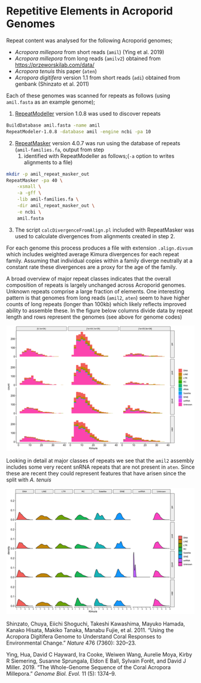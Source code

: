 Repetitive Elements in Acroporid Genomes
================

Repeat content was analysed for the following Acroporid genomes;

  - *Acropora millepora* from short reads (`amil`) (Ying et al. 2019)
  - *Acropora millepora* from long reads (`amilv2`) obtained from
    <https://przeworskilab.com/data/>
  - *Acropora tenuis* this paper (`aten`)
  - *Acropora digitifera* version 1.1 from short reads (`adi`) obtained
    from genbank (Shinzato et al. 2011)

Each of these genomes was scanned for repeats as follows (using
`amil.fasta` as an example genome);

1.  [RepeatModeller](http://www.repeatmasker.org/RepeatModeler/) version
    1.0.8 was used to discover repeats

<!-- end list -->

``` bash
BuildDatabase amil.fasta -name amil
RepeatModeler-1.0.8 -database amil -engine ncbi -pa 10
```

2.  [RepeatMasker](http://www.repeatmasker.org/) version 4.0.7 was run
    using the database of repeats (`amil-families.fa`, output from step
    1) identified with RepeatModeller as follows;(`-a` option to writes
    alignments to a file)

<!-- end list -->

``` bash
mkdir -p amil_repeat_masker_out
RepeatMasker -pa 40 \
    -xsmall \
    -a -gff \
    -lib amil-families.fa \
    -dir amil_repeat_masker_out \
    -e ncbi \
    amil.fasta
```

3.  The script `calcDivergenceFromAlign.pl` included with RepeatMasker
    was used to calculate divergences from alignments created in step 2.

For each genome this process produces a file with extension
`.align.divsum` which includes weighted average Kimura divergences for
each repeat family. Assuming that individual copies within a family
diverge neutrally at a constant rate these divergences are a proxy for
the age of the family.

A broad overview of major repeat classes indicates that the overall
composition of repeats is largely unchanged across Acroporid genomes.
Unknown repeats comprise a large fraction of elements. One interesting
pattern is that genomes from long reads (`amil2`, `aten`) seem to have
higher counts of long repeats (longer than 100kb) which likely reflects
improved ability to assemble these. In the figure below columns divide
data by repeat length and rows represent the genomes (see above for
genome codes)

![](09_repeats_files/figure-gfm/unnamed-chunk-4-1.png)<!-- -->

Looking in detail at major classes of repeats we see that the `amil2`
assembly includes some very recent snRNA repeats that are not present in
`aten`. Since these are recent they could represent features that have
arisen since the split with *A. tenuis*

![](09_repeats_files/figure-gfm/unnamed-chunk-5-1.png)<!-- -->

<div id="refs" class="references">

<div id="ref-Shinzato2011-em">

Shinzato, Chuya, Eiichi Shoguchi, Takeshi Kawashima, Mayuko Hamada,
Kanako Hisata, Makiko Tanaka, Manabu Fujie, et al. 2011. “Using the
Acropora Digitifera Genome to Understand Coral Responses to
Environmental Change.” *Nature* 476 (7360): 320–23.

</div>

<div id="ref-Ying2019-qn">

Ying, Hua, David C Hayward, Ira Cooke, Weiwen Wang, Aurelie Moya, Kirby
R Siemering, Susanne Sprungala, Eldon E Ball, Sylvain Forêt, and David J
Miller. 2019. “The Whole-Genome Sequence of the Coral Acropora
Millepora.” *Genome Biol. Evol.* 11 (5): 1374–9.

</div>

</div>
